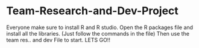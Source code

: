 # Team-Research-and-Dev-Project
Everyone make sure to install R and R studio.
Open the R packages file and install all the libraries. (Just follow the commands in the file)
Then use the team res.. and dev File to start.
LETS GO!!
